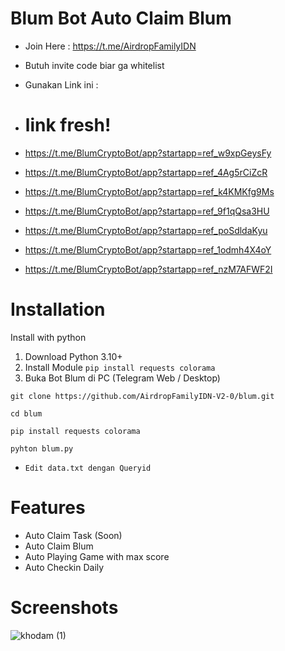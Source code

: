 
# Blum Bot Auto Claim Blum

- Join Here : https://t.me/AirdropFamilyIDN

- Butuh invite code biar ga whitelist
- Gunakan Link ini :
- # link fresh!
- https://t.me/BlumCryptoBot/app?startapp=ref_w9xpGeysFy
- https://t.me/BlumCryptoBot/app?startapp=ref_4Ag5rCiZcR
- https://t.me/BlumCryptoBot/app?startapp=ref_k4KMKfg9Ms
- https://t.me/BlumCryptoBot/app?startapp=ref_9f1qQsa3HU
- https://t.me/BlumCryptoBot/app?startapp=ref_poSdldaKyu
- https://t.me/BlumCryptoBot/app?startapp=ref_1odmh4X4oY
- https://t.me/BlumCryptoBot/app?startapp=ref_nzM7AFWF2I 



# Installation

Install with python

  1. Download Python 3.10+
  2. Install Module ```pip install requests colorama```
  3. Buka Bot Blum di PC (Telegram Web / Desktop)

```
git clone https://github.com/AirdropFamilyIDN-V2-0/blum.git
```
```
cd blum
```
```
pip install requests colorama
```
```
pyhton blum.py
```

- ```Edit data.txt dengan Queryid```


# Features

- Auto Claim Task (Soon)
- Auto Claim Blum
- Auto Playing Game with max score
- Auto Checkin Daily

# Screenshots
![khodam (1)](https://github.com/user-attachments/assets/39a7ef50-8ff2-463c-a85a-906a60ae762e)



